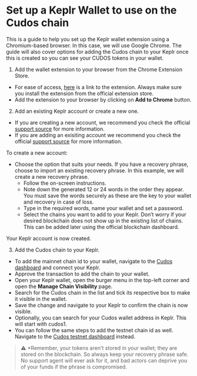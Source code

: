 # Set up a Keplr Wallet to use on the Cudos chain
This is a guide to help you set up the Keplr wallet extension using a Chromium-based browser. In this case, we will use Google Chrome. The guide will also cover options for adding the Cudos chain to your Keplr once this is created so you can see your CUDOS tokens in your wallet.

1. Add the wallet extension to your browser from the Chrome Extension Store.
* For ease of access, [here](https://chrome.google.com/webstore/detail/keplr/dmkamcknogkgcdfhhbddcghachkejeap?hl=en) is a link to the extension. Always make sure you install the extension from the official extension store.
* Add the extension to your browser by clicking on **Add to Chrome** button.

2. Add an existing Keplr account or create a new one.
* If you are creating a new account, we recommend you check the official [support source](https://help.keplr.app/) for more information. 
* If you are adding an exisiting account we recommend you check the official [support source](https://help.keplr.app/) for more information.

To create a new account:
* Choose the option that suits your needs. If you have a recovery phrase, choose to import an existing recovery phrase. In this example, we will create a new recovery phrase.
   * Follow the on-screen instructions.
   * Note down the generated 12 or 24 words in the order they appear. You must save the words securely as these are the key to your wallet and recovery in case of loss.
   * Type in the required words, name your wallet and set a password.
   * Select the chains you want to add to your Keplr. Don’t worry if your desired blockchain does not show up in the existing list of chains. This can be added later using the official blockchain dashboard.

Your Keplr account is now created.

3. Add the Cudos chain to your Keplr.
  * To add the mainnet chain id to your wallet, navigate to the [Cudos dashboard](https://dashboard.cudos.org/) and connect your Keplr.
  * Approve the transaction to add the chain to your wallet.
  * Open your Keplr wallet, open the burger menu in the top-left corner and open the **Manage Chain Visibility** page.
  * Search for the Cudos chain in the list and tick its respective box to make it visible in the wallet.
  * Save the change and navigate to your Keplr to confirm the chain is now visible.
  * Optionally, you can search for your Cudos wallet address in Keplr. This will start with cudos1.
* You can follow the same steps to add the testnet chain id as well. Navigate to the [Cudos testnet dashboard](https://dashboard.testnet.cudos.org/dashboard) instead.

> :warning: *Remember, your tokens aren't stored in your wallet; they are stored on the blockchain. So always keep your recovery phrase safe. No support agent will ever ask for it, and bad actors can deprive you of your funds if the phrase is compromised.
